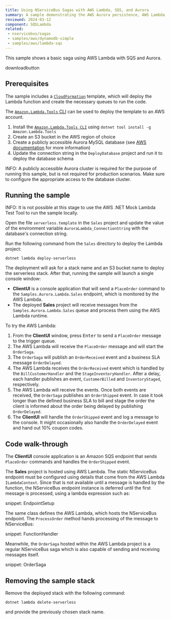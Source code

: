 ```yaml
---
title: Using NServiceBus Sagas with AWS Lambda, SQS, and Aurora
summary: A sample demonstrating the AWS Aurora persistence, AWS Lambda, and AWS SQS with NServiceBus sagas
reviewed: 2024-03-12
component: SQSLambda
related:
 - nservicebus/sagas
 - samples/aws/dynamodb-simple
 - samples/aws/lambda-sqs
---
```


This sample shows a basic saga using AWS Lambda with SQS and Aurora.

downloadbutton

## Prerequisites

The sample includes a [`CloudFormation`](https://aws.amazon.com/cloudformation/aws-cloudformation-templates/) template, which will deploy the Lambda function and create the necessary queues to run the code.

The [`Amazon.Lambda.Tools` CLI](https://github.com/aws/aws-lambda-dotnet) can be used to deploy the template to an AWS account.

1. Install the [`Amazon.Lambda.Tools CLI`](https://github.com/aws/aws-lambda-dotnet#amazonlambdatools) using `dotnet tool install -g Amazon.Lambda.Tools`
1. Create an S3 bucket in the AWS region of choice
1. Create a publicly accessible Aurora MySQL database (see [AWS documentation](https://repost.aws/knowledge-center/aurora-mysql-connect-outside-vpc) for more information)
1. Update the connection string in the `DeployDatabase` project and run it to deploy the database schema

INFO: A publicly accessible Aurora cluster is required for the purpose of running this sample, but is not required for production scenarios. Make sure to configure the appropriate access to the database cluster.

## Running the sample

INFO: It is not possible at this stage to use the AWS .NET Mock Lambda Test Tool to run the sample locally.

Open the file `serverless.template` in the `Sales` project and update the value of the environment variable `AuroraLambda_ConnectionString` with the database's connection string.

Run the following command from the `Sales` directory to deploy the Lambda project:

`dotnet lambda deploy-serverless`

The deployment will ask for a stack name and an S3 bucket name to deploy the serverless stack. After that, running the sample will launch a single console window:

* **ClientUI** is a console application that will send a `PlaceOrder` command to the `Samples.Aurora.Lambda.Sales` endpoint, which is monitored by the AWS Lambda.
* The deployed **Sales** project will receive messages from the `Samples.Aurora.Lambda.Sales` queue and process them using the AWS Lambda runtime.

To try the AWS Lambda:

1. From the **ClientUI** window, press <kbd>Enter</kbd> to send a `PlaceOrder` message to the trigger queue.
2. The AWS Lambda will receive the `PlaceOrder` message and will start the `OrderSaga`.
3. The `OrderSaga` will publish an `OrderReceived` event and a business SLA message `OrderDelayed`.
4. The AWS Lambda receives the `OrderReceived` event which is handled by the `BillCustomerHandler` and the `StageInventoryHandler`. After a delay, each handler publishes an event, `CustomerBilled` and `InventoryStaged`, respectively.
5. The AWS Lambda will receive the events. Once both events are received, the `OrderSaga` publishes an `OrderShipped` event. In case it took longer than the defined business SLA to bill and stage the order the client is informed about the order being delayed by publishing `OrderDelayed`.
6. The **ClientUI** will handle the `OrderShipped` event and log a message to the console. It might occasionally also handle the `OrderDelayed` event and hand out 10% coupon codes.

## Code walk-through

The **ClientUI** console application is an Amazon SQS endpoint that sends `PlaceOrder` commands and handles the `OrderShipped` event.

The **Sales** project is hosted using AWS Lambda. The static NServiceBus endpoint must be configured using details that come from the AWS Lambda `ILambdaContext`. Since that is not available until a message is handled by the function, the NServiceBus endpoint instance is deferred until the first message is processed, using a lambda expression such as:

snippet: EndpointSetup

The same class defines the AWS Lambda, which hosts the NServiceBus endpoint. The `ProcessOrder` method hands processing of the message to NServiceBus:

snippet: FunctionHandler

Meanwhile, the `OrderSaga` hosted within the AWS Lambda project is a regular NServiceBus saga which is also capable of sending and receiving messages itself.

snippet: OrderSaga

## Removing the sample stack

Remove the deployed stack with the following command:

`dotnet lambda delete-serverless`

and provide the previously chosen stack name.
